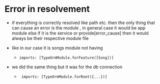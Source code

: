 # Error in resolvement

- if everything is correctly resolved like path etc. then the only thing that can cause an error is the module , in general case it would be app module else if it is the service or provide[error_cause] then it would always be their respective module file

- like in our case it is songs module not having

  - <code>imports: [TypeOrmModule.forFeature([Song])]</code>

- we did the same thing but it was for the db connection
  - <code> imports: [TypeOrmModule.forRoot({...})] </code>
